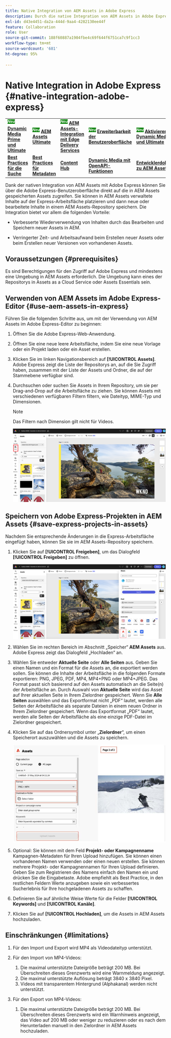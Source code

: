 ```yaml
---
title: Native Integration von AEM Assets in Adobe Express
description: Durch die native Integration von AEM Assets in Adobe Express können Sie über die Adobe Express-Benutzeroberfläche direkt auf die in AEM Assets gespeicherten Assets zugreifen.
exl-id: d43e4451-da2a-444d-9aa4-4282130ee44f
feature: Collaboration
role: User
source-git-commit: 188f60887a1904fbe4c69f644f6751ca7c9f1cc3
workflow-type: tm+mt
source-wordcount: '681'
ht-degree: 95%

---
```


# Native Integration in Adobe Express {#native-integration-adobe-express}

<table>
    <tr>
        <td>
            <sup style= "background-color:#008000; color:#FFFFFF; font-weight:bold"><i>Neu</i></sup> <a href="/help/assets/dynamic-media/dm-prime-ultimate.md"><b>Dynamic Media Prime und Ultimate</b></a>
        </td>
        <td>
            <sup style= "background-color:#008000; color:#FFFFFF; font-weight:bold"><i>Neu</i></sup> <a href="/help/assets/assets-ultimate-overview.md"><b>AEM Assets Ultimate</b></a>
        </td>
        <td>
            <sup style= "background-color:#008000; color:#FFFFFF; font-weight:bold"><i>Neu</i></sup> <a href="/help/assets/integrate-aem-assets-edge-delivery-services.md"><b>AEM Assets-Integration mit Edge Delivery Services</b></a>
        </td>
        <td>
            <sup style= "background-color:#008000; color:#FFFFFF; font-weight:bold"><i>Neu</i></sup> <a href="/help/assets/aem-assets-view-ui-extensibility.md"><b>Erweiterbarkeit der Benutzeroberfläche</b></a>
        </td>
          <td>
            <sup style= "background-color:#008000; color:#FFFFFF; font-weight:bold"><i>Neu</i></sup> <a href="/help/assets/dynamic-media/enable-dynamic-media-prime-and-ultimate.md"><b>Aktivieren von Dynamic Media Prime und Ultimate</b></a>
        </td>
    </tr>
    <tr>
        <td>
            <a href="/help/assets/search-best-practices.md"><b>Best Practices für die Suche</b></a>
        </td>
        <td>
            <a href="/help/assets/metadata-best-practices.md"><b>Best Practices für Metadaten</b></a>
        </td>
        <td>
            <a href="/help/assets/product-overview.md"><b>Content Hub</b></a>
        </td>
        <td>
            <a href="/help/assets/dynamic-media-open-apis-overview.md"><b>Dynamic Media mit OpenAPI-Funktionen</b></a>
        </td>
        <td>
            <a href="https://developer.adobe.com/experience-cloud/experience-manager-apis/"><b>Entwicklerdokumentation zu AEM Assets</b></a>
        </td>
    </tr>
</table>

Dank der nativen Integration von AEM Assets mit Adobe Express können Sie über die Adobe Express-Benutzeroberfläche direkt auf die in AEM Assets gespeicherten Assets zugreifen. Sie können in AEM Assets verwaltete Inhalte auf der Express-Arbeitsfläche platzieren und dann neue oder bearbeitete Inhalte in einem AEM Assets-Repository speichern. Die Integration bietet vor allem die folgenden Vorteile:

* Verbesserte Wiederverwendung von Inhalten durch das Bearbeiten und Speichern neuer Assets in AEM.

* Verringerter Zeit- und Arbeitsaufwand beim Erstellen neuer Assets oder beim Erstellen neuer Versionen von vorhandenen Assets.

## Voraussetzungen {#prerequisites}

Es sind Berechtigungen für den Zugriff auf Adobe Express und mindestens eine Umgebung in AEM Assets erforderlich. Die Umgebung kann eines der Repositorys in Assets as a Cloud Service oder Assets Essentials sein.


## Verwenden von AEM Assets im Adobe Express-Editor {#use-aem-assets-in-express}

Führen Sie die folgenden Schritte aus, um mit der Verwendung von AEM Assets im Adobe Express-Editor zu beginnen:

1. Öffnen Sie die Adobe Express-Web-Anwendung.

2. Öffnen Sie eine neue leere Arbeitsfläche, indem Sie eine neue Vorlage oder ein Projekt laden oder ein Asset erstellen.

3. Klicken Sie im linken Navigationsbereich auf **[!UICONTROL Assets]**. Adobe Express zeigt die Liste der Repositorys an, auf die Sie Zugriff haben, zusammen mit der Liste der Assets und Ordner, die auf der Stammebene verfügbar sind.

4. Durchsuchen oder suchen Sie Assets in Ihrem Repository, um sie per Drag-and-Drop auf die Arbeitsfläche zu ziehen. Sie können Assets mit verschiedenen verfügbaren Filtern filtern, wie Dateityp, MIME-Typ und Dimensionen.

   >[!NOTE]
   >
   >Das Filtern nach Dimension gilt nicht für Videos.

   ![Einschließen von Assets aus dem Assets-Add-on](assets/adobe-express-native-integration.png)


## Speichern von Adobe Express-Projekten in AEM Assets {#save-express-projects-in-assets}

Nachdem Sie entsprechende Änderungen in die Express-Arbeitsfläche eingefügt haben, können Sie sie im AEM Assets-Repository speichern.

1. Klicken Sie auf **[!UICONTROL Freigeben]**, um das Dialogfeld **[!UICONTROL Freigeben]** zu öffnen.

   ![Speichern von Assets in AEM](assets/adobe-express-share.png)

2. Wählen Sie im rechten Bereich im Abschnitt „Speicher“ **AEM Assets** aus. Adobe Express zeigt das Dialogfeld „Hochladen“ an.
3. Wählen Sie entweder **Aktuelle Seite** oder **Alle Seiten** aus. Geben Sie einen Namen und ein Format für die Assets an, die exportiert werden sollen. Sie können die Inhalte der Arbeitsfläche in die folgenden Formate exportieren: PNG, JPEG, PDF, MP4, MP4+PNG oder MP4+JPEG. Das Format passt sich basierend auf den Assets automatisch an die Seite(n) der Arbeitsfläche an.
Durch Auswahl von **Aktuelle Seite** wird das Asset auf Ihrer aktuellen Seite in Ihrem Zielordner gespeichert. Wenn Sie **Alle Seiten** auswählen und das Exportformat nicht „PDF“ lautet, werden alle Seiten der Arbeitsfläche als separate Dateien in einem neuen Ordner in Ihrem Zielordner gespeichert. Wenn das Exportformat „PDF“ lautet, werden alle Seiten der Arbeitsfläche als eine einzige PDF-Datei im Zielordner gespeichert.

4. Klicken Sie auf das Ordnersymbol unter „**Zielordner**“, um einen Speicherort auszuwählen und die Assets zu speichern.

   ![Speichern von Assets in AEM](/help/assets/assets/page-selection-and-destination-folder.svg)

5. Optional: Sie können mit dem Feld **Projekt- oder Kampagnenname** Kampagnen-Metadaten für Ihren Upload hinzufügen. Sie können einen vorhandenen Namen verwenden oder einen neuen erstellen. Sie können mehrere Projekt- oder Kampagnennamen für Ihren Upload definieren. Geben Sie zum Registrieren des Namens einfach den Namen ein und drücken Sie die Eingabetaste.
Adobe empfiehlt als Best Practice, in den restlichen Feldern Werte anzugeben sowie ein verbessertes Sucherlebnis für Ihre hochgeladenen Assets zu schaffen.

6. Definieren Sie auf ähnliche Weise Werte für die Felder **[!UICONTROL Keywords]** und **[!UICONTROL Kanäle]**.

7. Klicken Sie auf **[!UICONTROL Hochladen]**, um die Assets in AEM Assets hochzuladen.

## Einschränkungen {#limitations}

1. Für den Import und Export wird MP4 als Videodateityp unterstützt.

2. Für den Import von MP4-Videos:

   1. Die maximal unterstützte Dateigröße beträgt 200 MB. Bei Überschreiten dieses Grenzwerts wird eine Warnmeldung angezeigt.
   2. Die maximal unterstützte Auflösung beträgt 3840 x 3840 Pixel.
   3. Videos mit transparentem Hintergrund (Alphakanal) werden nicht unterstützt.

3. Für den Export von MP4-Videos:

   1. Die maximal unterstützte Dateigröße beträgt 200 MB. Bei Überschreiten dieses Grenzwerts wird ein Warnhinweis angezeigt, das Video auf 200 MB oder weniger zu reduzieren oder es nach dem Herunterladen manuell in den Zielordner in AEM Assets hochzuladen.



